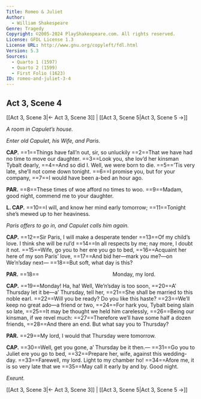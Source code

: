 ```yaml
---
Title: Romeo & Juliet
Author: 
  - William Shakespeare
Genre: Tragedy
Copyright: ©2005-2024 PlayShakespeare.com. All rights reserved.
License: GFDL License 1.3
License URL: http://www.gnu.org/copyleft/fdl.html
Version: 5.3
Sources:
  - Quarto 1 (1597)
  - Quarto 2 (1599)
  - First Folio (1623)
ID: romeo-and-juliet-3-4
---
```


## Act 3, Scene 4
[[Act 3, Scene 3|← Act 3, Scene 3]] | [[Act 3, Scene 5|Act 3, Scene 5 →]]

*A room in Capulet’s house.*

*Enter old Capulet, his Wife, and Paris.*

**CAP.**
==1==Things have fall’n out, sir, so unluckily
==2==That we have had no time to move our daughter.
==3==Look you, she lov’d her kinsman Tybalt dearly,
==4==And so did I. Well, we were born to die.
==5==’Tis very late, she’ll not come down tonight.
==6==I promise you, but for your company,
==7==I would have been a-bed an hour ago.

**PAR.**
==8==These times of woe afford no times to woo.
==9==Madam, good night, commend me to your daughter.

**L. CAP.**
==10==I will, and know her mind early tomorrow;
==11==Tonight she’s mewed up to her heaviness.

*Paris offers to go in, and Capulet calls him again.*

**CAP.**
==12==Sir Paris, I will make a desperate tender
==13==Of my child’s love. I think she will be rul’d
==14==In all respects by me; nay more, I doubt it not.
==15==Wife, go you to her ere you go to bed,
==16==Acquaint her here of my son Paris’ love,
==17==And bid her—mark you me?—on We’n’sday next⁠—
==18==But soft, what day is this?

**PAR.**
==18==              Monday, my lord.

**CAP.**
==19==Monday! Ha, ha! Well, We’n’sday is too soon,
==20==A’ Thursday let it be—a’ Thursday, tell her,
==21==She shall be married to this noble earl.
==22==Will you be ready? Do you like this haste?
==23==We’ll keep no great ado—a friend or two,
==24==For hark you, Tybalt being slain so late,
==25==It may be thought we held him carelessly,
==26==Being our kinsman, if we revel much:
==27==Therefore we’ll have some half a dozen friends,
==28==And there an end. But what say you to Thursday?

**PAR.**
==29==My lord, I would that Thursday were tomorrow.

**CAP.**
==30==Well, get you gone, a’ Thursday be it then.⁠—
==31==Go you to Juliet ere you go to bed,
==32==Prepare her, wife, against this wedding-day.
==33==Farewell, my lord. Light to my chamber ho!
==34==Afore me, it is so very late that we
==35==May call it early by and by. Good night.

*Exeunt.*

[[Act 3, Scene 3|← Act 3, Scene 3]] | [[Act 3, Scene 5|Act 3, Scene 5 →]]